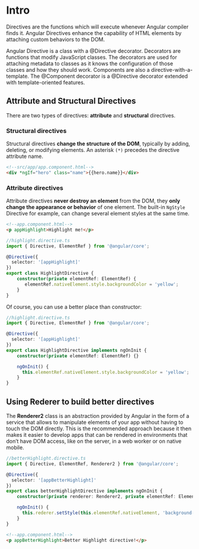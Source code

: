 
# Intro
Directives are the functions which will execute whenever Angular compiler finds it. Angular Directives enhance the capability of HTML elements by attaching custom behaviors to the DOM.

Angular Directive is a class with a @Directive decorator. Decorators are functions that modify JavaScript classes. The decorators are used for attaching metadata to classes as it knows the configuration of those classes and how they should work.
Components are also a directive-with-a-template. The @Component decorator is a @Directive decorator extended with template-oriented features.

## Attribute and Structural Directives
There are two types of directives: **attribute** and **structural** directives.

### Structural directives
Structural directives **change the structure of the DOM**, typically by adding, deleting, or modifying elements.
 An asterisk `(*)` precedes the directive attribute name.

```html
<!--src/app/app.component.html-->
<div *ngIf="hero" class="name">{{hero.name}}</div>
```
### Attribute directives
Attribute directives **never destroy an element** from the DOM, they **only change the appearance or behavior** of one element.
The built-in `NgStyle` Directive for example, can change several element styles at the same time.

```html
<!--app.component.html-->
<p appHighlight>Highlight me!</p>
```
```typescript
//highlight.directive.ts
import { Directive, ElementRef } from '@angular/core';

@Directive({
  selector: '[appHighlight]'
})
export class HighlightDirective {
    constructor(private elementRef: ElementRef) {
       elementRef.nativeElement.style.backgroundColor = 'yellow';
    }
}
```

Of course, you can use a better place than constructor:

```typescript
//highlight.directive.ts
import { Directive, ElementRef } from '@angular/core';

@Directive({
  selector: '[appHighlight]'
})
export class HighlightDirective implements ngOnInit {
    constructor(private elementRef: ElementRef) {}

    ngOnInit() {
      this.elementRef.nativeElement.style.backgroundColor = 'yellow';
    }
}
```

## Using Rederer to build better directives
The **Renderer2** class is an abstraction provided by Angular in the form of a service that allows to manipulate elements of your app without having to touch the DOM directly. This is the recommended approach because it then makes it easier to develop apps that can be rendered in environments that don’t have DOM access, like on the server, in a web worker or on native mobile.

```typescript
//betterHighlight.directive.ts
import { Directive, ElementRef, Renderer2 } from '@angular/core';

@Directive({
  selector: '[appBetterHighlight]'
})
export class betterHighlightDirective implements ngOnInit {
    constructor(private renderer: Renderer2, private elementRef: ElementRef) {}

    ngOnInit() {
      this.rederer.setStyle(this.elementRef.nativeElement, 'background-color', 'yellow');
    }
}
```

```html
<!--app.component.html-->
<p appBetterHighlight>Better Highlight directive!</p>
```
